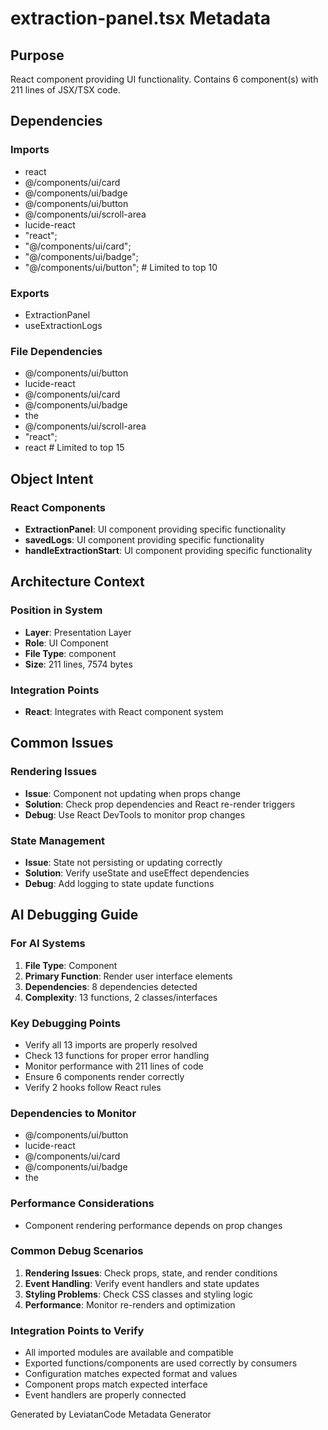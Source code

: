 # extraction-panel.tsx Metadata

## Purpose
React component providing UI functionality. Contains 6 component(s) with 211 lines of JSX/TSX code.

## Dependencies

### Imports
- react
- @/components/ui/card
- @/components/ui/badge
- @/components/ui/button
- @/components/ui/scroll-area
- lucide-react
- "react";
- "@/components/ui/card";
- "@/components/ui/badge";
- "@/components/ui/button";  # Limited to top 10

### Exports
- ExtractionPanel
- useExtractionLogs

### File Dependencies
- @/components/ui/button
- lucide-react
- @/components/ui/card
- @/components/ui/badge
- the
- @/components/ui/scroll-area
- "react";
- react  # Limited to top 15

## Object Intent

### React Components
- **ExtractionPanel**: UI component providing specific functionality
- **savedLogs**: UI component providing specific functionality
- **handleExtractionStart**: UI component providing specific functionality


## Architecture Context

### Position in System
- **Layer**: Presentation Layer
- **Role**: UI Component
- **File Type**: component
- **Size**: 211 lines, 7574 bytes

### Integration Points
- **React**: Integrates with React component system

## Common Issues

### Rendering Issues
- **Issue**: Component not updating when props change
- **Solution**: Check prop dependencies and React re-render triggers
- **Debug**: Use React DevTools to monitor prop changes

### State Management
- **Issue**: State not persisting or updating correctly
- **Solution**: Verify useState and useEffect dependencies
- **Debug**: Add logging to state update functions

## AI Debugging Guide

### For AI Systems
1. **File Type**: Component
2. **Primary Function**: Render user interface elements
3. **Dependencies**: 8 dependencies detected
4. **Complexity**: 13 functions, 2 classes/interfaces

### Key Debugging Points
- Verify all 13 imports are properly resolved
- Check 13 functions for proper error handling
- Monitor performance with 211 lines of code
- Ensure 6 components render correctly
- Verify 2 hooks follow React rules

### Dependencies to Monitor
- @/components/ui/button
- lucide-react
- @/components/ui/card
- @/components/ui/badge
- the

### Performance Considerations
- Component rendering performance depends on prop changes

### Common Debug Scenarios
1. **Rendering Issues**: Check props, state, and render conditions
2. **Event Handling**: Verify event handlers and state updates
3. **Styling Problems**: Check CSS classes and styling logic
4. **Performance**: Monitor re-renders and optimization

### Integration Points to Verify
- All imported modules are available and compatible
- Exported functions/components are used correctly by consumers
- Configuration matches expected format and values
- Component props match expected interface
- Event handlers are properly connected

Generated by LeviatanCode Metadata Generator

